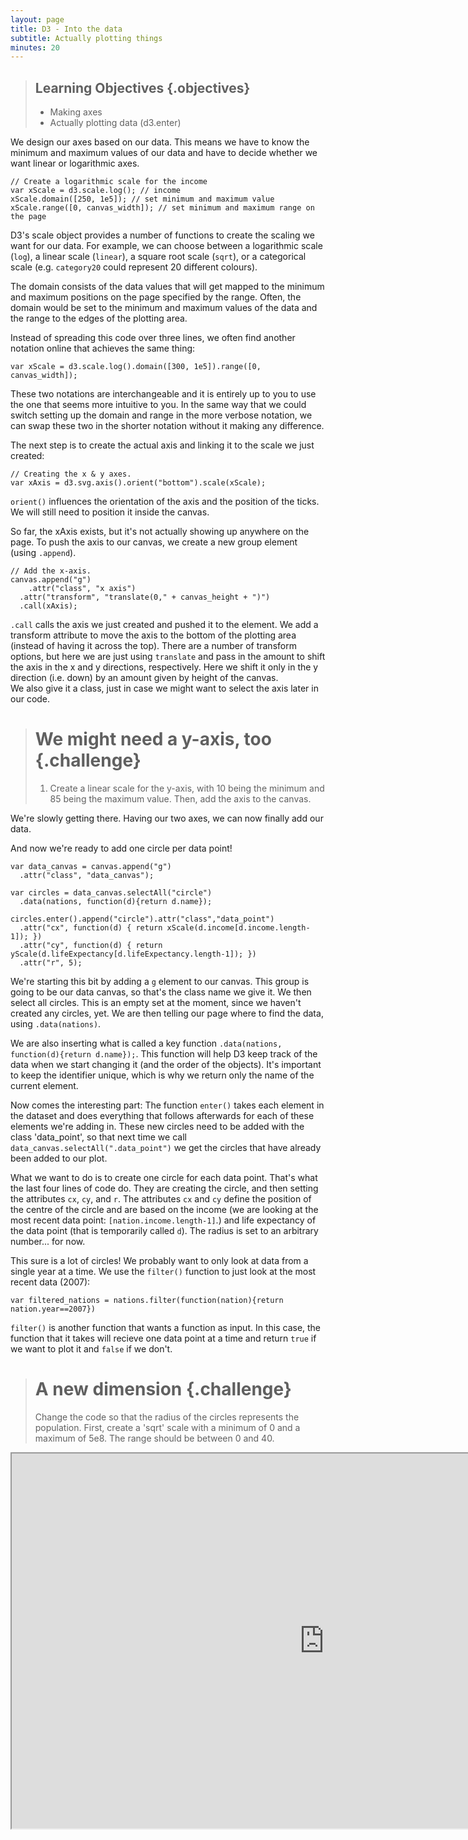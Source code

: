 ```yaml
---
layout: page
title: D3 - Into the data
subtitle: Actually plotting things
minutes: 20
---
```


> ## Learning Objectives {.objectives}
> 
> * Making axes
> * Actually plotting data (d3.enter)


We design our axes based on our data. This means we have to know the minimum and 
maximum values of our data and have to decide whether we want linear or logarithmic
axes.


~~~{.js}
// Create a logarithmic scale for the income 
var xScale = d3.scale.log(); // income
xScale.domain([250, 1e5]); // set minimum and maximum value
xScale.range([0, canvas_width]); // set minimum and maximum range on the page
~~~

D3's scale object provides a number of functions to create the scaling we want 
for our data. For example, we can choose between a logarithmic scale (`log`), a 
linear scale (`linear`), a square root scale (`sqrt`), or a categorical scale 
(e.g. `category20` could represent 20 different colours).

The domain consists of the data values that will get mapped to the minimum and maximum positions on the page specified by the range. Often, the domain would be set to the minimum and maximum values of the data and the range to the edges of the plotting area. 


Instead of spreading this code over three lines, we often find another notation 
online that achieves the same thing:

~~~{.js}
var xScale = d3.scale.log().domain([300, 1e5]).range([0, canvas_width]);  
~~~

These two notations are interchangeable and it is entirely up to you to use the 
one that seems more intuitive to you. 
In the same way that we could switch setting up the domain and range in the more 
verbose notation, we can swap these two in the shorter notation without it making 
any difference. 

The next step is to create the actual axis and linking it to the scale we just 
created:

~~~{.js}
// Creating the x & y axes.
var xAxis = d3.svg.axis().orient("bottom").scale(xScale);
~~~

`orient()` influences the orientation of the axis and the position of the ticks. We will still need to position it inside the canvas. 

So far, the xAxis exists, but it's not actually showing up anywhere on the page.
To push the axis to our canvas, we create a new group element (using `.append`).

~~~{.js}
// Add the x-axis.
canvas.append("g")
	.attr("class", "x axis")
  .attr("transform", "translate(0," + canvas_height + ")")
  .call(xAxis);
~~~

`.call` calls the axis we just created and pushed it to the element.
We add a transform attribute to move the axis to the bottom of the plotting area (instead of having it across the top). There are a number of transform options, but here we are just using `translate` and pass in the amount to shift the axis in the x and y directions, respectively. Here we shift it only in the y direction (i.e. down) by an amount given by height of the canvas.  
We also give it a class, just in case we might want to select the axis later in our code.

> # We might need a y-axis, too {.challenge}
> 1. Create a linear scale for the y-axis, with 10 being the minimum and 85 being the maximum value. Then, add the axis to the canvas.

We're slowly getting there. Having our two axes, we can now finally add our data. 

And now we're ready to add one circle per data point! 

~~~{.js}
var data_canvas = canvas.append("g")
  .attr("class", "data_canvas");
      
var circles = data_canvas.selectAll("circle")
  .data(nations, function(d){return d.name});

circles.enter().append("circle").attr("class","data_point")
  .attr("cx", function(d) { return xScale(d.income[d.income.length-1]); }) 
  .attr("cy", function(d) { return yScale(d.lifeExpectancy[d.lifeExpectancy.length-1]); })
  .attr("r", 5);
~~~

We're starting this bit by adding a `g` element to our canvas.
This group is going to be our data canvas, so that's the class name we give it.
We then select all circles. This is an empty set at the moment,
since we haven't created any circles, yet.
We are then telling our page where to find the data, using `.data(nations)`.

We are also inserting what is called a key function `.data(nations, function(d){return d.name});`. This function will help D3 keep track of the data when we start changing it (and the order of the objects). It's important to keep the identifier unique, which is why we return only the name of the current element.

Now comes the interesting part:
The function `enter()` takes each element in the dataset and does everything that follows afterwards for each of these elements we're adding in. These new circles need to be added with the class 'data_point', so that next time we call `data_canvas.selectAll(".data_point")` we get the circles that have already been added to our plot.

What we want to do is to create one circle for each data point. That's
what the last four lines of code do. They are creating the circle, and then setting 
the attributes `cx`, `cy`, and `r`. 
The attributes `cx` and `cy` define the position of the centre of the circle and are based on the income (we are looking at the most recent data point: `[nation.income.length-1]`.) and life expectancy of the data point (that is temporarily called `d`). The radius is set to an 
arbitrary number... for now.

This sure is a lot of circles! We probably want to only look at data from a 
single year at a time. We use the `filter()` function to just look at the most
recent data (2007):

~~~{.js}
var filtered_nations = nations.filter(function(nation){return nation.year==2007})
~~~

`filter()` is another function that wants a function as input. In this case, the
function that it takes will recieve one data point at a time and return `true`
if we want to plot it and `false` if we don't.

> # A new dimension {.challenge}
> Change the code so that the radius of the circles represents the population. First, create a 'sqrt' scale with a minimum of 0 and a maximum of 5e8. The range should be between 0 and 40. 


<iframe src="http://emilydolson.github.io/D3-visualising-data/code/index08.html" width="1000" height="600"></iframe>
